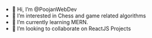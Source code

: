 - 👋 Hi, I’m @PoojanWebDev
- 👀 I’m interested in Chess and game related algorithms
- 🌱 I’m currently learning MERN.
- 💞️ I’m looking to collaborate on ReactJS Projects

<!---
PoojanWebDev/PoojanWebDev is a ✨ special ✨ repository because its `README.md` (this file) appears on your GitHub profile.
You can click the Preview link to take a look at your changes.
--->
